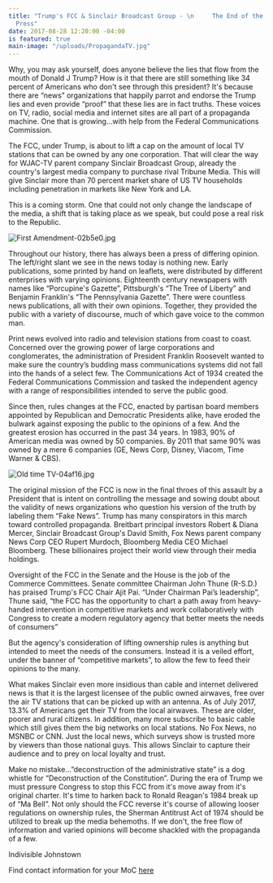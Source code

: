 ```yaml
---
title: "Trump's FCC & Sinclair Broadcast Group - \n     The End of the Independent
  Press"
date: 2017-08-28 12:20:00 -04:00
is featured: true
main-image: "/uploads/PropagandaTV.jpg"
---
```


Why, you may ask yourself, does anyone believe the lies that flow from the mouth of Donald J Trump?  How is it that there are still something like 34 percent  of Americans who don't see through this president?  It's because there are “news” organizations that happily parrot and endorse the Trump lies and even provide “proof” that these lies are in fact truths.  These voices on TV, radio, social media and internet sites are all part of a propaganda machine.  One that is growing...with help from the Federal Communications Commission.

  The FCC, under Trump, is about to lift a cap on the amount of local TV stations that can be owned by any one corporation.  That will clear the way for WJAC-TV parent company Sinclair Broadcast Group, already the country's largest media company to purchase rival Tribune Media.  This will give Sinclair more than 70 percent market share of US TV households including penetration in markets like New York and LA.

This is a coming storm.  One that could not only change the landscape of the media, a shift that is taking place as we speak, but could pose a real risk to the Republic.  

![First Amendment-02b5e0.jpg](/uploads/First%20Amendment-02b5e0.jpg)
    
Throughout our history, there has always been a press of differing opinion.  The left/right slant we see in the news today is nothing new.  Early publications, some printed by hand on leaflets, were distributed by different enterprises with varying opinions.  Eighteenth century newspapers with names like “Porcupine's Gazette”, Pittsburgh's “The Tree of Liberty” and Benjamin Franklin's “The Pennsylvania Gazette”.  There were countless news publications, all with their own opinions.  Together, they provided the public with a variety of discourse, much of which gave voice to the common man.

Print news evolved into radio and television stations from coast to coast.  Concerned over the growing power of large corporations and conglomerates, the administration of President Franklin Roosevelt wanted to make sure the country’s budding mass communications systems did not fall into the hands of a select few.   The Communications Act of 1934 created the Federal Communications Commission and tasked the independent agency with a range of responsibilities intended to serve the public good.


Since then, rules changes at the FCC, enacted by partisan board members appointed by Republican and Democratic Presidents alike, have eroded the bulwark against exposing the public to the opinions of a few.  And the greatest erosion has occurred in the past 34 years.  In 1983, 90% of American media was owned by 50 companies.  By 2011 that same 90% was owned by a mere 6 companies (GE, News Corp, Disney, Viacom, Time Warner & CBS).

![Old time TV-04af16.jpg](/uploads/Old%20time%20TV-04af16.jpg)

The original mission of the FCC is now in the final throes of this assault by a President that is intent on controlling the message and sowing doubt about the validity of news organizations who question his version of the truth by labeling them “Fake News”.  Trump has many conspirators in this march toward controlled propaganda.  Breitbart principal investors Robert & Diana Mercer, Sinclair Broadcast Group's David Smith, Fox News parent company News Corp CEO Rupert Murdoch, Bloomberg Media CEO Michael Bloomberg.  These billionaires project their world view through their media holdings.

Oversight of the FCC in the Senate and the House is the job of the Commerce Committees. Senate committee Chairman John Thune (R-S.D.) has praised Trump's FCC Chair Ajit Pai.  “Under Chairman Pai’s leadership”, Thune said, “the FCC has the opportunity to chart a path away from heavy-handed intervention in competitive markets and work collaboratively with Congress to create a modern regulatory agency that better meets the needs of consumers”

But the agency's consideration of lifting ownership rules is anything but intended to meet the needs of the consumers.  Instead it is a veiled effort, under the banner of “competitive markets”, to allow the few to feed their opinions to the many. 



What makes Sinclair even more insidious than cable and internet delivered news is that it is the largest licensee of the public owned airwaves, free over the air TV stations that can be picked up with an antenna.  As of July 2017, 13.3% of Americans get their TV from the local airwaves. These are older, poorer and rural citizens.  In addition, many more subscribe to basic cable which still gives them the big networks on local stations.  No Fox News, no MSNBC or CNN.  Just the local news, which surveys show is trusted more by viewers than those national guys.  This allows Sinclair to capture their audience and to prey on local loyalty and trust.

Make no mistake...”deconstruction of the administrative state” is a dog whistle for “Deconstruction of the Constitution”.  During the era of Trump we must pressure Congress to stop this FCC from it's move away from it's original charter. It's time to harken back to Ronald Reagan's 1984 break up of “Ma Bell”.  Not only should the FCC reverse it's course of allowing looser regulations on ownership rules, the Sherman Antitrust Act of 1974 should be utilized to break up the media behemoths.  If we don't, the free flow of information and varied opinions will become shackled with the propaganda of a few.

Indivisible Johnstown 

Find contact information for your MoC [here](https://whoismyrepresentative.com/)
[](http://www.whoismyrepresentative.com)
